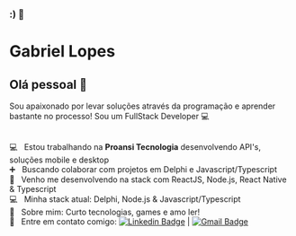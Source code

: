 ### :) 👋

# Gabriel Lopes

## Olá pessoal 👋
Sou apaixonado por levar soluções através da programação e aprender bastante no processo!
Sou um FullStack Developer :computer:

 <br/> :computer: &nbsp; Estou trabalhando na **Proansi Tecnologia** desenvolvendo API's, soluções mobile e desktop
 <br/> :heavy_plus_sign: &nbsp; Buscando colaborar com projetos em Delphi e Javascript/Typescript
 <br/> :thought_balloon: &nbsp; Venho me desenvolvendo na stack com ReactJS, Node.js, React Native & Typescript
 <br/> :computer: &nbsp; Minha stack atual: Delphi, Node.js & Javascript/Typescript
 <br/> 💬  &nbsp; Sobre mim: Curto tecnologias, games e amo ler!
 <br/> :email: &nbsp; Entre em contato comigo: [![Linkedin Badge](https://img.shields.io/badge/-LinkedIn-blue?style=flat-square&logo=Linkedin&logoColor=white&link=https://www.linkedin.com/in/tgmarinho/)](https://www.linkedin.com/in/gabriel-souza-lopes-020567176/) 
| 
[![Gmail Badge](https://img.shields.io/badge/-gabslopes34@gmail.com-c14438?style=flat-square&logo=Gmail&logoColor=white&link=mailto:gabslopes34@gmail.com)](mailto:gabslopes34@gmail.com)
